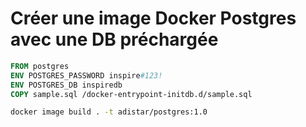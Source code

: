 # Créer une image Docker Postgres avec une DB préchargée

```Dockerfile
FROM postgres
ENV POSTGRES_PASSWORD inspire#123!
ENV POSTGRES_DB inspiredb
COPY sample.sql /docker-entrypoint-initdb.d/sample.sql
```

```bash
docker image build . -t adistar/postgres:1.0
```
